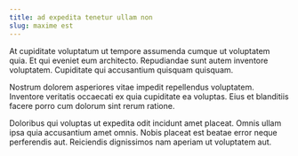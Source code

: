 ```yaml
---
title: ad expedita tenetur ullam non
slug: maxime est
---
```


At cupiditate voluptatum ut tempore assumenda cumque ut voluptatem quia. Et qui eveniet eum architecto. Repudiandae sunt autem inventore voluptatem. Cupiditate qui accusantium quisquam quisquam.

Nostrum dolorem asperiores vitae impedit repellendus voluptatem. Inventore veritatis occaecati ex quia cupiditate ea voluptas. Eius et blanditiis facere porro cum dolorum sint rerum ratione.

Doloribus qui voluptas ut expedita odit incidunt amet placeat. Omnis ullam ipsa quia accusantium amet omnis. Nobis placeat est beatae error neque perferendis aut. Reiciendis dignissimos nam aperiam ut voluptatem aut.
